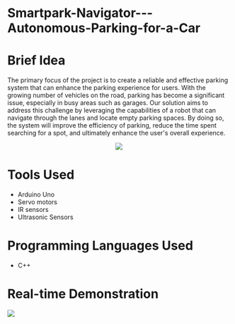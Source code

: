 # Smartpark-Navigator---Autonomous-Parking-for-a-Car

# Brief Idea
The primary focus of the project is to create a reliable and effective parking system that can enhance the parking experience for users. With the growing number of vehicles on the road, parking has become a significant issue, especially in busy areas such as garages. Our solution aims to address this challenge by leveraging the capabilities of a robot that can navigate through the lanes and locate empty parking spaces. By doing so, the system will improve the efficiency of parking, reduce the time spent searching for a spot, and ultimately enhance the user's overall experience.

<div align= "center">
<img src="https://github.com/Taarun-Srinivas/Smartpark-Navigator---Autonomous-Parking-for-a-Car/assets/52371207/09f84241-f6aa-40c8-b19c-08c6a14d2172">
</div>

# Tools Used
- Arduino Uno
- Servo motors
- IR sensors
- Ultrasonic Sensors

# Programming Languages Used
- C++

# Real-time Demonstration
<img src="https://github.com/Taarun-Srinivas/Smartpark-Navigator---Autonomous-Parking-for-a-Car/assets/52371207/31737151-ade2-406e-9794-5e1969d30806">

